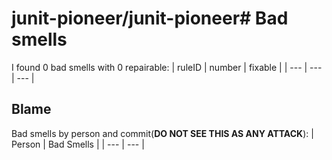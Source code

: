 # junit-pioneer/junit-pioneer# Bad smells
I found 0 bad smells with 0 repairable:
| ruleID | number | fixable |
| --- | --- | --- |
## Blame
Bad smells by person and commit(**DO NOT SEE THIS AS ANY ATTACK**):
| Person | Bad Smells | 
| --- | --- | 

